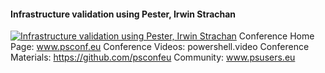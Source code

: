 ﻿#### Infrastructure validation using Pester, Irwin Strachan

[![Infrastructure validation using Pester, Irwin Strachan](https://i2.ytimg.com/vi/Qfi_H7IZyHg/hqdefault.jpg "Infrastructure validation using Pester, Irwin Strachan")](https://www.youtube.com/watch?v=Qfi_H7IZyHg)
Conference Home Page: www.psconf.eu
Conference Videos: powershell.video
Conference Materials: https://github.com/psconfeu
Community: www.psusers.eu


